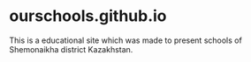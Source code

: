 # ourschools.github.io
This is a educational site which was made to present schools of Shemonaikha district Kazakhstan.
